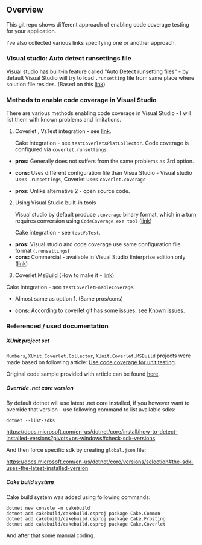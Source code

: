 ## Overview

This git repo shows different approach of enabling code coverage testing for your application.

I've also collected various links specifying one or another approach.



### Visual studio: Auto detect runsettings file

Visual studio has built-in feature called "Auto Detect runsetting files" - by default Visual Studio will try to load `.runsetting` file from same place where solution file resides. (Based on this [link](https://developercommunity.visualstudio.com/t/auto-detect-runsettings-file-is-not-working/1033850))



### Methods to enable code coverage in Visual Studio

There are various methods enabling code coverage in Visual Studio - I will list them with known problems and limitations.

1. Coverlet , VsTest integration - see [link](https://github.com/coverlet-coverage/coverlet/blob/master/Documentation/VSTestIntegration.md).

   Cake integration - see `testCoverletXPlatCollector`.
   Code coverage is configured via `coverlet.runsettings`.

* **pros:** Generally does not suffers from the same problems as 3rd option.

* **cons:** Uses different configuration file than Visua Studio - Visual studio uses `.runsettings`, Coverlet uses `coverlet.coverage`

* **pros:** Unlike alternative 2 - open source code.

  

2. Using Visual Studio built-in tools

   Visual studio by default produce `.coverage` binary format, which in a turn requires conversion using `CodeCoverage.exe tool` ([link](https://github.com/danielpalme/ReportGenerator/wiki/Visual-Studio-Coverage-Tools))

   Cake integration - see `testVsTest`.

* **pros:** Visual studio and code coverage use same configuration file format (`.runsettings`)
* **cons:** Commercial - available in Visual Studio Enterprise edition only ([link](https://github.com/coverlet-coverage/coverlet/issues/1269#issuecomment-998616715))



3. Coverlet.MsBuild (How to make it - [link](#xunit-project-set))

Cake integration - see `testCoverletEnableCoverage`.

* Almost same as option 1. (Same pros/cons)

* **cons:** According to coverlet git has some issues, see [Known Issues](https://github.com/coverlet-coverage/coverlet/blob/master/Documentation/KnownIssues.md).

  

### Referenced / used documentation

##### XUnit project set

`Numbers`, `XUnit.Coverlet.Collector`, `XUnit.Coverlet.MSBuild` projects were made based on following article: [Use code coverage for unit testing](https://docs.microsoft.com/en-us/dotnet/core/testing/unit-testing-code-coverage?tabs=windows).

Original code sample provided with article can be found [here](https://github.com/dotnet/samples/tree/main/csharp/unit-testing-code-coverage).

##### Override .net core version

By default dotnet will use latest .net core installed, if you however want to override that version - use following command to list available sdks:

`dotnet --list-sdks`

https://docs.microsoft.com/en-us/dotnet/core/install/how-to-detect-installed-versions?pivots=os-windows#check-sdk-versions

And then force specific sdk by creating `global.json` file:

https://docs.microsoft.com/en-us/dotnet/core/versions/selection#the-sdk-uses-the-latest-installed-version

##### Cake build system

Cake build system was added using following commands:

```
dotnet new console -n cakebuild
dotnet add cakebuild/cakebuild.csproj package Cake.Common
dotnet add cakebuild/cakebuild.csproj package Cake.Frosting
dotnet add cakebuild/cakebuild.csproj package Cake.Coverlet
```

And after that some manual coding.

